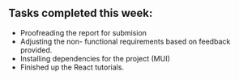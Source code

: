 ## Tasks completed this week:
- Proofreading the report for submision
- Adjusting the non- functional requirements based on feedback provided.
- Installing dependencies for the project (MUI)
- Finished up the React tutorials.
